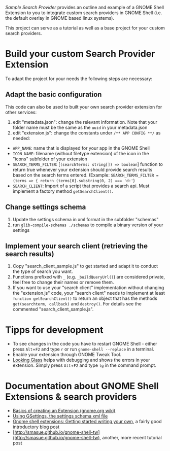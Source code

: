 *Sample Search Provider* provides an outline and example of a GNOME Shell Extension 
to you to integrate custom search providers in GNOME Shell (i.e. the default overlay in GNOME based linux systems).

This project can serve as a tutorial as well as a base project for your custom search providers.



# Build your custom Search Provider Extension

To adapt the project for your needs the following steps are necessary:

## Adapt the basic configuration
This code can also be used to built your own search provider extension for other services:

1. edit "metadata.json": change the relevant information. Note that your folder name must be the same as the `uuid` in your metadata.json
2. edit "extension.js": change the constants under `/** APP CONFIG **/` as needed:
- `APP_NAME`: name that is displayed for your app in the GNOME Shell
- `ICON_NAME`: filename (without filetype extension) of the icon in the "icons" subfolder of your extension
- `SEARCH_TERMS_FILTER`: [`(searchTerms: string[]) => boolean`] function to return true whenever your extension should provide search results based on the search terms entered. (Example: `SEARCH_TERMS_FILTER = (terms => { return (terms[0].substring(0, 2) === 'd:'`)
- `SEARCH_CLIENT`: Import of a script that provides a search api. Must implement a factory method `getSearchClient()`.

## Change settings schema
1. Update the settings schema in xml format in the subfolder "schemas"
2. run `glib-compile-schemas ./schemas` to compile a binary version of your settings

## Implement your search client (retrieving the search results)
1. Copy "search_client_sample.js" to get started and adapt it to conduct the type of search you want.
2. Functions prefixed with `_` (e.g. `_buildQueryUrl()`) are considered private, feel free to change their names or remove them.
3. If you want to use your "search client" implementation without changing the "extension.js" code, your "search client" 
needs to implement at least `function getSearchClient()` to return an object that has the methods `get(searchterm, callback)` and `destroy()`. 
For details see the commented "search_client_sample.js".



# Tipps for development
- To see changes in the code you have to restart GNOME Shell - either press `Alt`+`F2` and type `r` or run `gnome-shell --replace` in a terminal.
- Enable your extension through GNOME Tweak Tool.
- [Looking Glass](https://wiki.gnome.org/Projects/GnomeShell/LookingGlass) helps with debugging and shows the errors in your extension. Simply press `Alt`+`F2` and type `lg` in the command prompt.



# Documentation about GNOME Shell Extensions & search providers
- [Basics of creating an Extension (gnome.org wiki)](https://wiki.gnome.org/Projects/GnomeShell/Extensions)
- [Using GSettings, the settings schema xml file](https://developer.gnome.org/GSettings/)
- [Gnome shell extensions: Getting started writing your own](http://mathematicalcoffee.blogspot.com/2012/09/gnome-shell-extensions-getting-started.html), a fairly good introductory blog post
- [http://smasue.github.io/gnome-shell-tw](http://smasue.github.io/gnome-shell-tw), another, more recent tutorial post